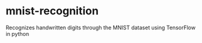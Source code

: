 # mnist-recognition
Recognizes handwritten digits through the MNIST dataset using TensorFlow in python
